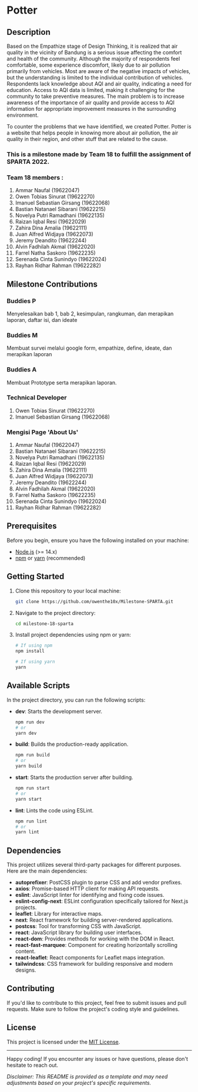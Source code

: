 # Potter


## Description
Based on the Empathize stage of Design Thinking, it is realized that air quality in the vicinity of Bandung is a serious issue affecting the comfort and health of the community. Although the majority of respondents feel comfortable, some experience discomfort, likely due to air pollution primarily from vehicles. Most are aware of the negative impacts of vehicles, but the understanding is limited to the individual contribution of vehicles. Respondents lack knowledge about AQI and air quality, indicating a need for education. Access to AQI data is limited, making it challenging for the community to take preventive measures. The main problem is to increase awareness of the importance of air quality and provide access to AQI information for appropriate improvement measures in the surrounding environment.

To counter the problems that we have identified, we created Potter. Potter is a website that helps people in knowing more about air pollution, the air quality in their region, and other stuff that are related to the cause. 

### This is a milestone made by Team 18 to fulfill the assignment of SPARTA 2022.
### Team 18 members :
1. Ammar Naufal (19622047)
2. Owen Tobias Sinurat (19622270)
3. Imanuel Sebastian Girsang (19622068)
4. Bastian Natanael Sibarani (19622215)
5. Novelya Putri Ramadhani (19622135)
6. Raizan Iqbal Resi (19622029)
7. Zahira Dina Amalia (19622111)
8. Juan Alfred Widjaya (19622073)
9. Jeremy Deandito (19622244)
10. Alvin Fadhilah Akmal (19622020)
11. Farrel Natha Saskoro (19622235)
12. Serenada Cinta Sunindyo (19622024)
13. Rayhan Ridhar Rahman (19622282)

## Milestone Contributions

### Buddies P
Menyelesaikan bab 1, bab 2, kesimpulan, rangkuman, dan merapikan laporan, daftar isi, dan ideate
### Buddies M
Membuat survei melalui google form, empathize, define, ideate, dan merapikan laporan
### Buddies A
Membuat Prototype serta merapikan laporan.

### Technical Developer
1. Owen Tobias Sinurat (19622270)
2. Imanuel Sebastian Girsang (19622068)

### Mengisi Page 'About Us' 
1. Ammar Naufal (19622047)
2. Bastian Natanael Sibarani (19622215)
3. Novelya Putri Ramadhani (19622135)
4. Raizan Iqbal Resi (19622029)
5. Zahira Dina Amalia (19622111)
6. Juan Alfred Widjaya (19622073)
7. Jeremy Deandito (19622244)
8. Alvin Fadhilah Akmal (19622020)
9. Farrel Natha Saskoro (19622235)
10. Serenada Cinta Sunindyo (19622024)
11. Rayhan Ridhar Rahman (19622282)

## Prerequisites

Before you begin, ensure you have the following installed on your machine:

- [Node.js](https://nodejs.org/) (>= 14.x)
- [npm](https://www.npmjs.com/) or [yarn](https://yarnpkg.com/) (recommended)

## Getting Started

1. Clone this repository to your local machine:

   ```bash
   git clone https://github.com/owenthe10x/Milestone-SPARTA.git
   ```

2. Navigate to the project directory:

   ```bash
   cd milestone-18-sparta
   ```

3. Install project dependencies using npm or yarn:

   ```bash
   # If using npm
   npm install

   # If using yarn
   yarn
   ```

## Available Scripts

In the project directory, you can run the following scripts:

- **dev**: Starts the development server.

  ```bash
  npm run dev
  # or
  yarn dev
  ```

- **build**: Builds the production-ready application.

  ```bash
  npm run build
  # or
  yarn build
  ```

- **start**: Starts the production server after building.

  ```bash
  npm run start
  # or
  yarn start
  ```

- **lint**: Lints the code using ESLint.

  ```bash
  npm run lint
  # or
  yarn lint
  ```

## Dependencies

This project utilizes several third-party packages for different purposes. Here are the main dependencies:

- **autoprefixer**: PostCSS plugin to parse CSS and add vendor prefixes.
- **axios**: Promise-based HTTP client for making API requests.
- **eslint**: JavaScript linter for identifying and fixing code issues.
- **eslint-config-next**: ESLint configuration specifically tailored for Next.js projects.
- **leaflet**: Library for interactive maps.
- **next**: React framework for building server-rendered applications.
- **postcss**: Tool for transforming CSS with JavaScript.
- **react**: JavaScript library for building user interfaces.
- **react-dom**: Provides methods for working with the DOM in React.
- **react-fast-marquee**: Component for creating horizontally scrolling content.
- **react-leaflet**: React components for Leaflet maps integration.
- **tailwindcss**: CSS framework for building responsive and modern designs.

## Contributing

If you'd like to contribute to this project, feel free to submit issues and pull requests. Make sure to follow the project's coding style and guidelines.

## License

This project is licensed under the [MIT License](LICENSE).

---

Happy coding! If you encounter any issues or have questions, please don't hesitate to reach out.

*Disclaimer: This README is provided as a template and may need adjustments based on your project's specific requirements.*
